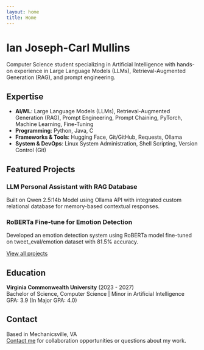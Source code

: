 ```yaml
---
layout: home
title: Home
---
```


# Ian Joseph-Carl Mullins

Computer Science student specializing in Artificial Intelligence with hands-on experience in Large Language Models (LLMs), Retrieval-Augmented Generation (RAG), and prompt engineering.

## Expertise

- **AI/ML**: Large Language Models (LLMs), Retrieval-Augmented Generation (RAG), Prompt Engineering, Prompt Chaining, PyTorch, Machine Learning, Fine-Tuning
- **Programming**: Python, Java, C
- **Frameworks & Tools**: Hugging Face, Git/GitHub, Requests, Ollama
- **System & DevOps**: Linux System Administration, Shell Scripting, Version Control (Git)

## Featured Projects

### LLM Personal Assistant with RAG Database
Built on Qwen 2.5:14b Model using Ollama API with integrated custom relational database for memory-based contextual responses.

### RoBERTa Fine-tune for Emotion Detection
Developed an emotion detection system using RoBERTa model fine-tuned on tweet_eval/emotion dataset with 81.5% accuracy.

[View all projects](/projects)

## Education

**Virginia Commonwealth University** (2023 - 2027)  
Bachelor of Science, Computer Science | Minor in Artificial Intelligence  
GPA: 3.9 (In Major GPA: 4.0)

## Contact

Based in Mechanicsville, VA  
[Contact me](/contact) for collaboration opportunities or questions about my work. 